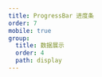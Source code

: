 ```yaml
---
title: ProgressBar 进度条
order: 7
mobile: true
group:
  title: 数据展示
  order: 4
  path: display
---
```


<code src="../demo/ProgressBar.tsx"></code>
<API src="../src/ProgressBar.tsx"></API>
